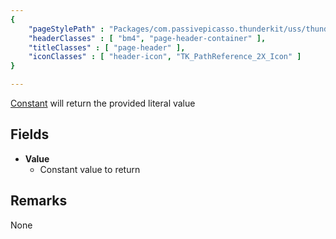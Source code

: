 ```yaml
---
{ 
	"pageStylePath" : "Packages/com.passivepicasso.thunderkit/uss/thunderkit_style.uss",
	"headerClasses" : [ "bm4", "page-header-container" ],
	"titleClasses" : [ "page-header" ],
	"iconClasses" : [ "header-icon", "TK_PathReference_2X_Icon" ]
}

---
```


[Constant](assetlink://Packages/com.passivepicasso.thunderkit/Editor/Core/Paths/Components/Constant.cs) will return the provided literal value

## Fields

* **Value**
  - Constant value to return

## Remarks

None
